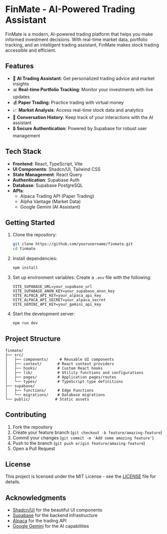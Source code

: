 # FinMate - AI-Powered Trading Assistant

FinMate is a modern, AI-powered trading platform that helps you make informed investment decisions. With real-time market data, portfolio tracking, and an intelligent trading assistant, FinMate makes stock trading accessible and efficient.

## Features

- 🤖 **AI Trading Assistant**: Get personalized trading advice and market insights
- 📊 **Real-time Portfolio Tracking**: Monitor your investments with live updates
- 💰 **Paper Trading**: Practice trading with virtual money
- 📈 **Market Analysis**: Access real-time stock data and analytics
- 💬 **Conversation History**: Keep track of your interactions with the AI assistant
- 🔒 **Secure Authentication**: Powered by Supabase for robust user management

## Tech Stack

- **Frontend**: React, TypeScript, Vite
- **UI Components**: Shadcn/UI, Tailwind CSS
- **State Management**: React Query
- **Authentication**: Supabase Auth
- **Database**: Supabase PostgreSQL
- **APIs**: 
  - Alpaca Trading API (Paper Trading)
  - Alpha Vantage (Market Data)
  - Google Gemini (AI Assistant)

## Getting Started

1. Clone the repository:
   ```bash
   git clone https://github.com/yourusername/finmate.git
   cd finmate
   ```

2. Install dependencies:
   ```bash
   npm install
   ```

3. Set up environment variables:
   Create a `.env` file with the following:
   ```env
   VITE_SUPABASE_URL=your_supabase_url
   VITE_SUPABASE_ANON_KEY=your_supabase_anon_key
   VITE_ALPACA_API_KEY=your_alpaca_api_key
   VITE_ALPACA_API_SECRET=your_alpaca_secret
   VITE_GEMINI_API_KEY=your_gemini_api_key
   ```

4. Start the development server:
   ```bash
   npm run dev
   ```

## Project Structure

```
finmate/
├── src/
│   ├── components/     # Reusable UI components
│   ├── context/       # React context providers
│   ├── hooks/         # Custom React hooks
│   ├── lib/           # Utility functions and configurations
│   ├── pages/         # Application pages/routes
│   └── types/         # TypeScript type definitions
├── supabase/
│   ├── functions/     # Edge Functions
│   └── migrations/    # Database migrations
└── public/           # Static assets
```

## Contributing

1. Fork the repository
2. Create your feature branch (`git checkout -b feature/amazing-feature`)
3. Commit your changes (`git commit -m 'Add some amazing feature'`)
4. Push to the branch (`git push origin feature/amazing-feature`)
5. Open a Pull Request

## License

This project is licensed under the MIT License - see the [LICENSE](LICENSE) file for details.

## Acknowledgments

- [Shadcn/UI](https://ui.shadcn.com/) for the beautiful UI components
- [Supabase](https://supabase.com/) for the backend infrastructure
- [Alpaca](https://alpaca.markets/) for the trading API
- [Google Gemini](https://deepmind.google/technologies/gemini/) for the AI capabilities
